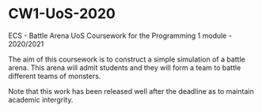 # CW1-UoS-2020
ECS - Battle Arena
UoS Coursework for the Programming 1 module - 2020/2021

The aim of this coursework is to construct a simple simulation of a battle arena. This arena will admit students and they will form a team to battle different teams of monsters.

Note that this work has been released well after the deadline as to maintain academic intergrity.
